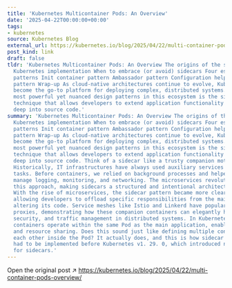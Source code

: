 ```yaml
---
title: 'Kubernetes Multicontainer Pods: An Overview'
date: '2025-04-22T00:00:00+00:00'
tags:
- kubernetes
source: Kubernetes Blog
external_url: https://kubernetes.io/blog/2025/04/22/multi-container-pods-overview/
post_kind: link
draft: false
tldr: 'Kubernetes Multicontainer Pods: An Overview The origins of the sidecar pattern
  Kubernetes implementation When to embrace (or avoid) sidecars Four essential multi-container
  patterns Init container pattern Ambassador pattern Configuration helper Adapter
  pattern Wrap-up As cloud-native architectures continue to evolve, Kubernetes has
  become the go-to platform for deploying complex, distributed systems. One of the
  most powerful yet nuanced design patterns in this ecosystem is the sidecar pattern—a
  technique that allows developers to extend application functionality without diving
  deep into source code.'
summary: 'Kubernetes Multicontainer Pods: An Overview The origins of the sidecar pattern
  Kubernetes implementation When to embrace (or avoid) sidecars Four essential multi-container
  patterns Init container pattern Ambassador pattern Configuration helper Adapter
  pattern Wrap-up As cloud-native architectures continue to evolve, Kubernetes has
  become the go-to platform for deploying complex, distributed systems. One of the
  most powerful yet nuanced design patterns in this ecosystem is the sidecar pattern—a
  technique that allows developers to extend application functionality without diving
  deep into source code. Think of a sidecar like a trusty companion motorcycle attachment.
  Historically, IT infrastructures have always used auxiliary services to handle critical
  tasks. Before containers, we relied on background processes and helper daemons to
  manage logging, monitoring, and networking. The microservices revolution transformed
  this approach, making sidecars a structured and intentional architectural choice.
  With the rise of microservices, the sidecar pattern became more clearly defined,
  allowing developers to offload specific responsibilities from the main service without
  altering its code. Service meshes like Istio and Linkerd have popularized sidecar
  proxies, demonstrating how these companion containers can elegantly handle observability,
  security, and traffic management in distributed systems. In Kubernetes, sidecar
  containers operate within the same Pod as the main application, enabling communication
  and resource sharing. Does this sound just like defining multiple containers along
  each other inside the Pod? It actually does, and this is how sidecar containers
  had to be implemented before Kubernetes v1. 29. 0, which introduced native support
  for sidecars.'
---
```

Open the original post ↗ https://kubernetes.io/blog/2025/04/22/multi-container-pods-overview/
